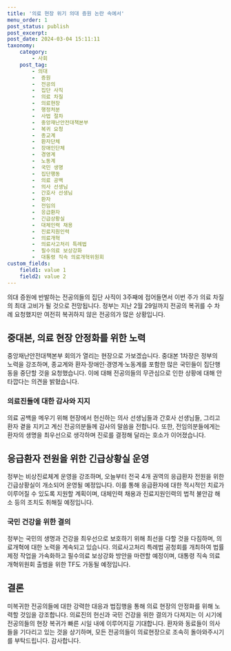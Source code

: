 ```yaml
---
title: '의료 현장 위기 의대 증원 논란 속에서'
menu_order: 1
post_status: publish
post_excerpt: 
post_date: 2024-03-04 15:11:11
taxonomy:
    category:
        - 사회
    post_tag:
        - 의대
        -  증원
        -  전공의
        -  집단 사직
        -  의료 차질
        -  의료현장
        -  행정처분
        -  사법 절차
        -  중앙재난안전대책본부
        -  복귀 요청
        -  종교계
        -  환자단체
        -  장애인단체
        -  경영계
        -  노동계
        -  국민 생명
        -  집단행동
        -  의료 공백
        -  의사 선생님
        -  간호사 선생님
        -  환자
        -  전임의
        -  응급환자
        -  긴급상황실
        -  대체인력 채용
        -  진료지원인력
        -  의료개혁
        -  의료사고처리 특례법
        -  필수의료 보상강화
        -  대통령 직속 의료개혁위원회
custom_fields:
    field1: value 1
    field2: value 2
---
```


의대 증원에 반발하는 전공의들의 집단 사직이 3주째에 접어들면서 이번 주가 의료 차질의 최대 고비가 될 것으로 전망됩니다. 정부는 지난 2월 29일까지 전공의 복귀를 수 차례 요청했지만 여전히 복귀하지 않은 전공의가 많은 상황입니다.
## 중대본, 의료 현장 안정화를 위한 노력
중앙재난안전대책본부 회의가 열리는 현장으로 가보겠습니다. 중대본 1차장은 정부의 노력을 강조하며, 종교계와 환자·장애인·경영계·노동계를 포함한 많은 국민들이 집단행동을 중단할 것을 요청했습니다. 이에 대해 전공의들의 무관심으로 인한 상황에 대해 안타깝다는 의견을 밝혔습니다. 
### 의료진들에 대한 감사와 지지
의료 공백을 메우기 위해 현장에서 헌신하는 의사 선생님들과 간호사 선생님들, 그리고 환자 곁을 지키고 계신 전공의분들께 감사의 말씀을 전합니다. 또한, 전임의분들에게는 환자의 생명을 최우선으로 생각하며 진로를 결정해 달라는 호소가 이어졌습니다.
## 응급환자 전원을 위한 긴급상황실 운영
정부는 비상진료체계 운영을 강조하며, 오늘부터 전국 4개 권역의 응급환자 전원을 위한 긴급상황실이 개소되어 운영될 예정입니다. 이를 통해 응급환자에 대한 적시적인 치료가 이루어질 수 있도록 지원할 계획이며, 대체인력 채용과 진료지원인력의 법적 불안감 해소 등의 조치도 취해질 예정입니다.
### 국민 건강을 위한 결의
정부는 국민의 생명과 건강을 최우선으로 보호하기 위해 최선을 다할 것을 다짐하며, 의료개혁에 대한 노력을 계속되고 있습니다. 의료사고처리 특례법 공청회를 개최하여 법률 제정 작업을 가속화하고 필수의료 보상강화 방안을 마련할 예정이며, 대통령 직속 의료개혁위원회 출범을 위한 TF도 가동될 예정입니다.
## 결론
미복귀한 전공의들에 대한 강력한 대응과 법집행을 통해 의료 현장의 안정화를 위해 노력할 것임을 강조합니다. 의료진의 헌신과 국민 건강을 위한 결의가 다져지는 이 시기에 전공의들의 현장 복귀가 빠른 시일 내에 이루어지길 기대합니다. 환자와 동료들이 의사들을 기다리고 있는 것을 상기하며, 모든 전공의들이 의료현장으로 조속히 돌아와주시기를 부탁드립니다. 감사합니다.

